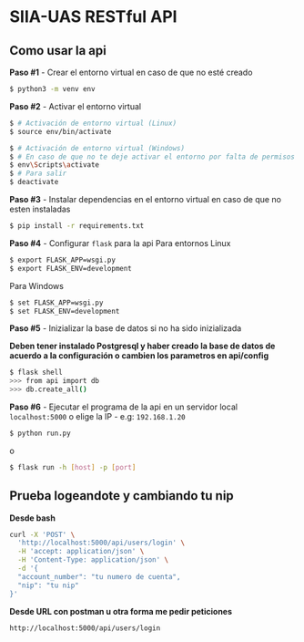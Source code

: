 # SIIA-UAS RESTful API

## Como usar la api

**Paso #1** - Crear el entorno virtual en caso de que no esté creado

```bash
$ python3 -m venv env
```

**Paso #2** - Activar el entorno virtual

```bash
$ # Activación de entorno virtual (Linux)
$ source env/bin/activate
```

```bash
$ # Activación de entorno virtual (Windows)
$ # En caso de que no te deje activar el entorno por falta de permisos usar el comando Set-ExecutionPolicy Unrestricted para poder ejecutar el comando
$ env\Scripts\activate
$ # Para salir
$ deactivate
```

**Paso #3** - Instalar dependencias en el entorno virtual en caso de que no esten instaladas

```bash
$ pip install -r requirements.txt
```

**Paso #4** - Configurar `flask` para la api
Para entornos Linux
```bash
$ export FLASK_APP=wsgi.py
$ export FLASK_ENV=development
```

Para Windows
```bash
$ set FLASK_APP=wsgi.py
$ set FLASK_ENV=development
```

**Paso #5** - Inizializar la base de datos si no ha sido inizializada

**Deben tener instalado Postgresql y haber creado la base de datos de acuerdo a la configuración o cambien los parametros en api/config**
```bash
$ flask shell
>>> from api import db
>>> db.create_all()
```

**Paso #6** - Ejecutar el programa de la api en un servidor local `localhost:5000` o elige la IP - e.g: `192.168.1.20`
```bash
$ python run.py
```
o
```bash
$ flask run -h [host] -p [port]
```

## Prueba logeandote y cambiando tu nip

**Desde bash**
```bash
curl -X 'POST' \
  'http://localhost:5000/api/users/login' \
  -H 'accept: application/json' \
  -H 'Content-Type: application/json' \
  -d '{
  "account_number": "tu numero de cuenta",
  "nip": "tu nip"
}'
```

**Desde URL con postman u otra forma me pedir peticiones**
```bash
http://localhost:5000/api/users/login
```